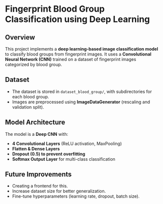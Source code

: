 # Fingerprint Blood Group Classification using Deep Learning  

## Overview  
This project implements a **deep learning-based image classification model** to classify blood groups from fingerprint images. It uses a **Convolutional Neural Network (CNN)** trained on a dataset of fingerprint images categorized by blood group.  

## Dataset  
- The dataset is stored in `dataset_blood_group/`, with subdirectories for each blood group.  
- Images are preprocessed using **ImageDataGenerator** (rescaling and validation split).  

## Model Architecture  
The model is a **Deep CNN** with:  
- **4 Convolutional Layers** (ReLU activation, MaxPooling)  
- **Flatten & Dense Layers**  
- **Dropout (0.5) to prevent overfitting**  
- **Softmax Output Layer** for multi-class classification  

## Future Improvements
- Creating a frontend for this.
- Increase dataset size for better generalization.
- Fine-tune hyperparameters (learning rate, dropout, batch size).
